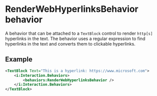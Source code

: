 # RenderWebHyperlinksBehavior behavior
A behavior that can be attached to a `TextBlock` control to render `http[s]` hyperlinks in the text. The behavior uses a regular expression to find hyperlinks in the text and converts them to clickable hyperlinks.

## Example
```xml
<TextBlock Text="This is a hyperlink: https://www.microsoft.com">
    <i:Interaction.Behaviors>
        <behaviors:RenderWebHyperlinksBehavior />
    </i:Interaction.Behaviors>
</TextBlock>
```